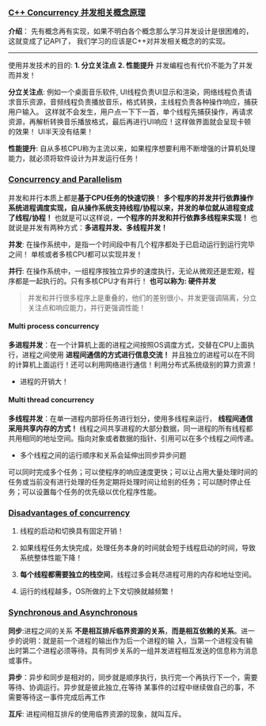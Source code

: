 ### [C++ Concurrency 并发相关概念原理](#)
**介绍**： 先有概念再有实现，如果不明白各个概念那么学习并发设计是很困难的，这就变成了记API了， 我们学习的应该是C++对并发相关概念的的实现。

-----
使用并发技术的目的: **1.  分立关注点**  **2. 性能提升**  并发编程也有代价不能为了并发而并发！

**分立关注点**:  例如一个桌面音乐软件, UI线程负责UI显示和渲染，网络线程负责请求音乐资源，音频线程负责播放音乐，格式转换，主线程负责各种操作响应，捕获用户输入。
这样就不会发生，用户点一下下一首，单个线程先捕获操作，再请求资源，再解析转换音乐播放格式，最后再进行UI响应！这样做界面就会呈现卡顿的效果！ UI半天没有结果！

**性能提升**: 自从多核CPU称为主流以来，如果程序想要利用不断增强的计算机处理能力，就必须将软件设计为并发运行任务！


### [Concurrency and Parallelism](#)
并发和并行本质上都是**基于CPU任务的快速切换**！ **多个程序的并发并行依靠操作系统进程调度实现，自从操作系统支持线程/协程以来，并发的单位就从进程变成了线程/协程！** 也就是可以这样说，**一个程序的并发和并行依靠多线程来实现！** 也就说是并发有两种方式：**多进程并发、多线程并发！**

**并发**:  在操作系统中，是指一个时间段中有几个程序都处于已启动运行到运行完毕之间！ 单核或者多核CPU都可以实现并发！

**并行**: 在操作系统中，一组程序按独立异步的速度执行，无论从微观还是宏观，程序都是一起执行的。只有多核CPU才有并行！  **也可以称为: 硬件并发**



> 并发和并行很多程序上是重叠的，他们的差别很小，并发更强调隔离，分立关注点和响应能力，并行更强调性能！

#### Multi process concurrency
**多进程并发**：在一个计算机上面的进程之间按照OS调度方式，交替在CPU上面执行，进程之间使用 **进程间通信的方式进行信息交流！** 并且独立的进程可以在不同的计算机上面运行！还可以利用网络进行通信！利用分布式系统级别的算力资源！

* 进程的开销大！



#### Multi thread concurrency
**多线程并发**：在单一进程内部将任务进行划分，使用多线程来运行， **线程间通信采用共享内存的方式！** 线程之间共享进程的大部分数据，同一进程的所有线程都共用相同的地址空间。指向对象或者数据的指针、引用可以在多个线程之间传递。

* 多个线程之间的运行顺序和关系会延伸出同步异步问题

可以同时完成多个任务；可以使程序的响应速度更快；可以让占用大量处理时间的任务或当前没有进行处理的任务定期将处理时间让给别的任务；可以随时停止任务；可以设置每个任务的优先级以优化程序性能。

### [Disadvantages of concurrency](#)
1. 线程的启动和切换具有固定开销！

2. 如果线程任务太快完成，处理任务本身的时间就会短于线程启动的时间，导致系统整体性能下降！

3. **每个线程都需要独立的栈空间**，线程过多会耗尽进程可用的内存和地址空间。

4. 运行的线程越多，OS所做的上下文切换就越频繁！

   

### [Synchronous and Asynchronous](#)
**同步**:进程之间的关系 **不是相互排斥临界资源的关系**，**而是相互依赖的关系**。进一步的说明：就是前一个进程的输出作为后一个进程的输 入，当第一个进程没有输出时第二个进程必须等待。具有同步关系的一组并发进程相互发送的信息称为消息或事件。

**异步**：异步和同步是相对的，同步就是顺序执行，执行完一个再执行下一个，需要等待、协调运行。异步就是彼此独立,在等待 某事件的过程中继续做自己的事，不需要等待这一事件完成后再工作

**互斥**: 进程间相互排斥的使用临界资源的现象，就叫互斥。


